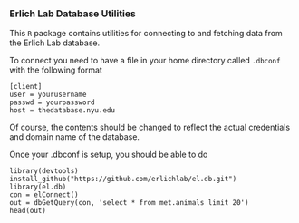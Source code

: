 ### Erlich Lab Database Utilities

This `R` package contains utilities for connecting to and fetching data from the Erlich Lab database.

To connect you need to have a file in your home directory called `.dbconf` with the following format

```
[client]
user = yourusername
passwd = yourpassword
host = thedatabase.nyu.edu
```

Of course, the contents should be changed to reflect the actual credentials and domain name of the database.

Once your .dbconf is setup, you should be able to do

```
library(devtools)
install_github("https://github.com/erlichlab/el.db.git")
library(el.db)
con = elConnect()
out = dbGetQuery(con, 'select * from met.animals limit 20')
head(out)
```


